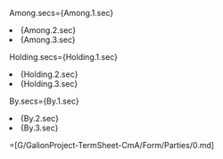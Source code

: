 Among.secs={Among.1.sec}<li>{Among.2.sec}<li>{Among.3.sec}

Holding.secs={Holding.1.sec}<li>{Holding.2.sec}<li>{Holding.3.sec}

By.secs={By.1.sec}<li>{By.2.sec}<li>{By.3.sec}

=[G/GalionProject-TermSheet-CmA/Form/Parties/0.md]
